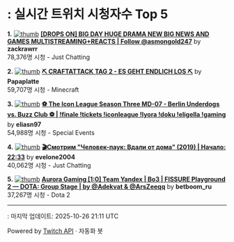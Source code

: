 # : 실시간 트위치 시청자수 Top 5

**1.** [![thumb](https://static-cdn.jtvnw.net/previews-ttv/live_user_zackrawrr-320x180.jpg)](https://twitch.tv/zackrawrr)
**[[DROPS ON] BIG DAY HUGE DRAMA NEW BIG NEWS AND GAMES  MULTISTREAMING+REACTS | Follow  @asmongold247](https://twitch.tv/zackrawrr)** by **zackrawrr**<br>78,376명 시청  - Just Chatting

**2.** [![thumb](https://static-cdn.jtvnw.net/previews-ttv/live_user_papaplatte-320x180.jpg)](https://twitch.tv/Papaplatte)
**[⛏️ CRAFTATTACK TAG 2 - ES GEHT ENDLICH LOS ⛏️](https://twitch.tv/Papaplatte)** by **Papaplatte**<br>59,707명 시청  - Minecraft

**3.** [![thumb](https://static-cdn.jtvnw.net/previews-ttv/live_user_eliasn97-320x180.jpg)](https://twitch.tv/eliasn97)
**[⚽️ The Icon League Season Three MD-07 - Berlin Underdogs vs. Buzz Club ⚽️ | !finale !tickets !iconleague !lyora !doku !eligella !gaming](https://twitch.tv/eliasn97)** by **eliasn97**<br>54,988명 시청  - Special Events

**4.** [![thumb](https://static-cdn.jtvnw.net/previews-ttv/live_user_evelone2004-320x180.jpg)](https://twitch.tv/evelone2004)
**[🎬Смотрим "Человек-паук: Вдали от дома" (2019) | Начало: 22:33](https://twitch.tv/evelone2004)** by **evelone2004**<br>40,062명 시청  - Just Chatting

**5.** [![thumb](https://static-cdn.jtvnw.net/previews-ttv/live_user_betboom_ru-320x180.jpg)](https://twitch.tv/betboom_ru)
**[Aurora Gaming [1:0] Team Yandex | Bo3 | FISSURE Playground 2 — DOTA: Group Stage | by @Adekvat & @ArsZeeqq](https://twitch.tv/betboom_ru)** by **betboom_ru**<br>37,267명 시청  - Dota 2


---
: 마지막 업데이트: 2025-10-26 21:11 UTC

Powered by [Twitch API](https://dev.twitch.tv/docs/api/reference) · 자동화 봇